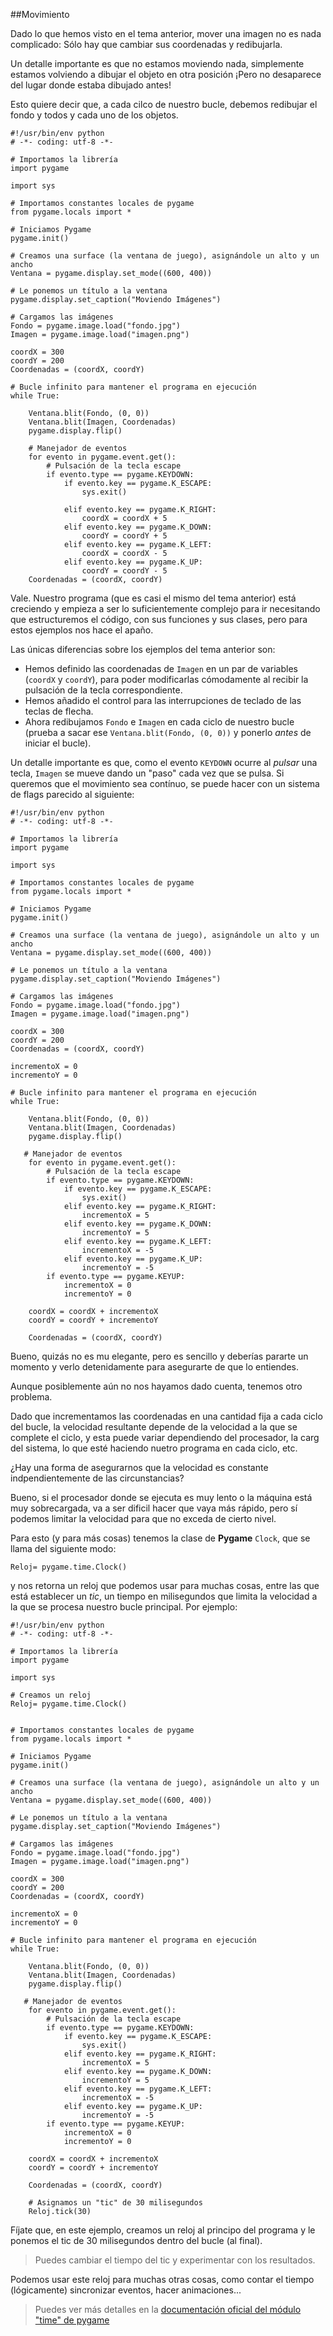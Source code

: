 ##Movimiento

Dado lo que hemos visto en el tema anterior, mover una imagen no es nada complicado: Sólo hay que cambiar sus coordenadas y redibujarla.

Un detalle importante es que no estamos moviendo nada, simplemente estamos volviendo a dibujar el objeto en otra posición ¡Pero no desaparece del lugar donde estaba dibujado antes!

Esto quiere decir que, a cada cilco de nuestro bucle, debemos redibujar el fondo y todos y cada uno de los objetos.

```
#!/usr/bin/env python
# -*- coding: utf-8 -*-

# Importamos la librería
import pygame

import sys

# Importamos constantes locales de pygame
from pygame.locals import *

# Iniciamos Pygame
pygame.init()

# Creamos una surface (la ventana de juego), asignándole un alto y un ancho
Ventana = pygame.display.set_mode((600, 400))

# Le ponemos un título a la ventana
pygame.display.set_caption("Moviendo Imágenes")

# Cargamos las imágenes
Fondo = pygame.image.load("fondo.jpg")
Imagen = pygame.image.load("imagen.png")

coordX = 300
coordY = 200
Coordenadas = (coordX, coordY)

# Bucle infinito para mantener el programa en ejecución
while True:

    Ventana.blit(Fondo, (0, 0))
    Ventana.blit(Imagen, Coordenadas)
    pygame.display.flip()

    # Manejador de eventos
    for evento in pygame.event.get():
        # Pulsación de la tecla escape
        if evento.type == pygame.KEYDOWN:
            if evento.key == pygame.K_ESCAPE:
                sys.exit()

            elif evento.key == pygame.K_RIGHT:
                coordX = coordX + 5
            elif evento.key == pygame.K_DOWN:
                coordY = coordY + 5
            elif evento.key == pygame.K_LEFT:
                coordX = coordX - 5
            elif evento.key == pygame.K_UP:
                coordY = coordY - 5
    Coordenadas = (coordX, coordY)
```

Vale. Nuestro programa (que es casi el mismo del tema anterior) está creciendo y empieza a ser lo suficientemente complejo para ir necesitando que estructuremos el código, con sus funciones y sus clases, pero para estos ejemplos nos hace el apaño.

Las únicas diferencias sobre los ejemplos del tema anterior son:

* Hemos definido las coordenadas de `Imagen` en un par de variables (`coordX` y `coordY`), para poder modificarlas cómodamente al recibir la pulsación de la tecla correspondiente.
* Hemos añadido el control para las interrupciones de teclado de las teclas de flecha.
* Ahora redibujamos `Fondo` e `Imagen` en cada ciclo de nuestro bucle (prueba a sacar ese `Ventana.blit(Fondo, (0, 0))` y ponerlo *antes* de iniciar el bucle).

Un detalle importante es que, como el evento `KEYDOWN` ocurre al *pulsar* una tecla, `Imagen` se mueve dando un "paso" cada vez que se pulsa. Si queremos que el movimiento sea contínuo, se puede hacer con un sistema de flags parecido al siguiente:

```
#!/usr/bin/env python
# -*- coding: utf-8 -*-

# Importamos la librería
import pygame

import sys

# Importamos constantes locales de pygame
from pygame.locals import *

# Iniciamos Pygame
pygame.init()

# Creamos una surface (la ventana de juego), asignándole un alto y un ancho
Ventana = pygame.display.set_mode((600, 400))

# Le ponemos un título a la ventana
pygame.display.set_caption("Moviendo Imágenes")

# Cargamos las imágenes
Fondo = pygame.image.load("fondo.jpg")
Imagen = pygame.image.load("imagen.png")

coordX = 300
coordY = 200
Coordenadas = (coordX, coordY)

incrementoX = 0
incrementoY = 0

# Bucle infinito para mantener el programa en ejecución
while True:

    Ventana.blit(Fondo, (0, 0))
    Ventana.blit(Imagen, Coordenadas)    
    pygame.display.flip()

   # Manejador de eventos
    for evento in pygame.event.get():
        # Pulsación de la tecla escape
        if evento.type == pygame.KEYDOWN:
            if evento.key == pygame.K_ESCAPE:
                sys.exit()
            elif evento.key == pygame.K_RIGHT:
                incrementoX = 5
            elif evento.key == pygame.K_DOWN:
                incrementoY = 5
            elif evento.key == pygame.K_LEFT:
                incrementoX = -5
            elif evento.key == pygame.K_UP:
                incrementoY = -5
        if evento.type == pygame.KEYUP:
            incrementoX = 0
            incrementoY = 0

    coordX = coordX + incrementoX
    coordY = coordY + incrementoY

    Coordenadas = (coordX, coordY)
```
Bueno, quizás no es mu elegante, pero es sencillo y deberías pararte un momento y verlo detenidamente para asegurarte de que lo entiendes.

Aunque posiblemente aún no nos hayamos dado cuenta, tenemos otro problema.

Dado que incrementamos las coordenadas en una cantidad fija a cada ciclo del bucle, la velocidad resultante depende de la velocidad a la que se complete el ciclo, y esta puede variar dependiendo del procesador, la carg del sistema, lo que esté haciendo nuetro programa en cada ciclo, etc.

¿Hay una forma de asegurarnos que la velocidad es constante indpendientemente de las circunstancias?

Bueno, si el procesador donde se ejecuta es muy lento o la máquina está muy sobrecargada, va a ser dificil hacer que vaya más rápido, pero sí podemos limitar la velocidad para que no exceda de cierto nivel.

Para esto (y para más cosas) tenemos la clase de **Pygame** `Clock`, que se llama del siguiente modo:

```
Reloj= pygame.time.Clock() 
```

y nos retorna un reloj que podemos usar para muchas cosas, entre las que está establecer un *tic*, un tiempo en milisegundos que limita la velocidad a la que se procesa nuestro bucle principal. Por ejemplo:

```
#!/usr/bin/env python
# -*- coding: utf-8 -*-

# Importamos la librería
import pygame

import sys

# Creamos un reloj
Reloj= pygame.time.Clock()


# Importamos constantes locales de pygame
from pygame.locals import *

# Iniciamos Pygame
pygame.init()

# Creamos una surface (la ventana de juego), asignándole un alto y un ancho
Ventana = pygame.display.set_mode((600, 400))

# Le ponemos un título a la ventana
pygame.display.set_caption("Moviendo Imágenes")

# Cargamos las imágenes
Fondo = pygame.image.load("fondo.jpg")
Imagen = pygame.image.load("imagen.png")

coordX = 300
coordY = 200
Coordenadas = (coordX, coordY)

incrementoX = 0
incrementoY = 0

# Bucle infinito para mantener el programa en ejecución
while True:

    Ventana.blit(Fondo, (0, 0))
    Ventana.blit(Imagen, Coordenadas)
    pygame.display.flip()

   # Manejador de eventos
    for evento in pygame.event.get():
        # Pulsación de la tecla escape
        if evento.type == pygame.KEYDOWN:
            if evento.key == pygame.K_ESCAPE:
                sys.exit()
            elif evento.key == pygame.K_RIGHT:
                incrementoX = 5
            elif evento.key == pygame.K_DOWN:
                incrementoY = 5
            elif evento.key == pygame.K_LEFT:
                incrementoX = -5
            elif evento.key == pygame.K_UP:
                incrementoY = -5
        if evento.type == pygame.KEYUP:
            incrementoX = 0
            incrementoY = 0

    coordX = coordX + incrementoX
    coordY = coordY + incrementoY

    Coordenadas = (coordX, coordY)

    # Asignamos un "tic" de 30 milisegundos
    Reloj.tick(30)
```

Fíjate que, en este ejemplo, creamos un reloj al principo del programa y le ponemos el tic de 30 milisegundos dentro del bucle (al final).

> Puedes cambiar el tiempo del tic y experimentar con los resultados.

Podemos usar este reloj para muchas otras cosas, como contar el tiempo (lógicamente) sincronizar eventos, hacer animaciones...

> Puedes ver más detalles en la [documentación oficial del módulo "time" de pygame](http://www.pygame.org/docs/ref/time.html)

